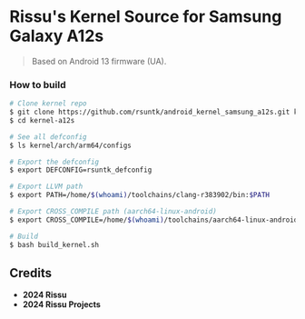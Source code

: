 # Rissu's Kernel Source for Samsung Galaxy A12s
> Based on Android 13 firmware (UA).

### How to build ###

```bash
# Clone kernel repo
$ git clone https://github.com/rsuntk/android_kernel_samsung_a12s.git kernel-a12s
$ cd kernel-a12s

# See all defconfig
$ ls kernel/arch/arm64/configs

# Export the defconfig
$ export DEFCONFIG=rsuntk_defconfig

# Export LLVM path
$ export PATH=/home/$(whoami)/toolchains/clang-r383902/bin:$PATH

# Export CROSS_COMPILE path (aarch64-linux-android)
$ export CROSS_COMPILE=/home/$(whoami)/toolchains/aarch64-linux-android-4.9/bin/aarch64-linux-android-

# Build
$ bash build_kernel.sh
```

## Credits

- **2024 Rissu**
- **2024 Rissu Projects**
